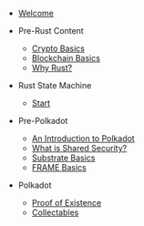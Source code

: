 - [Welcome](/README.md)

- Pre-Rust Content
    - [Crypto Basics](pre-rust/crypto/README.md)
    - [Blockchain Basics](pre-rust/blockchain/README.md)
    - [Why Rust?](pre-rust/why-rust.md)

- Rust State Machine

    - [Start](rust-state-machine/1/README.md)

- Pre-Polkadot
    - [An Introduction to Polkadot](pre-polkadot/polkadot-basics.md)
    - [What is Shared Security?](pre-polkadot/shared-security.md)
    - [Substrate Basics](pre-polkadot/substrate-basics.md)
    - [FRAME Basics](pre-polkadot/frame-basics.md)

- Polkadot

    - [Proof of Existence](polkadot/proof-of-existence/README.md)
    - [Collectables](polkadot/collectables/README.md)
